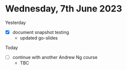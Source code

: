 # Wednesday, 7th June 2023

Yesterday
- [x] document snapshot testing
	- updated go-slides

Today
- [ ] continue with another Andrew Ng course
	- TBC
